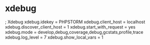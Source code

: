 # xdebug

; Xdebug
xdebug.idekey = PHPSTORM
xdebug.client_host = localhost
xdebug.discover_client_host = 1
xdebug.start_with_request = yes
xdebug.mode = develop,debug,coverage,debug,gcstats,profile,trace
xdebug.log_level = 7
xdebug.show_local_vars = 1
